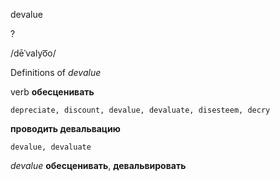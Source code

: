 devalue

?

/dēˈvalyo͞o/

Definitions of _devalue_

verb
**обесценивать**

    depreciate, discount, devalue, devaluate, disesteem, decry
**проводить девальвацию**

    devalue, devaluate

_devalue_
**обесценивать**, **девальвировать**